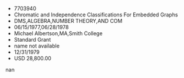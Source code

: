 
* 7703940
* Chromatic and Independence Classifications For Embedded Graphs
* DMS,ALGEBRA,NUMBER THEORY,AND COM
* 06/15/1977,06/28/1978
* Michael Albertson,MA,Smith College
* Standard Grant
*   name not available
* 12/31/1979
* USD 28,800.00

nan
